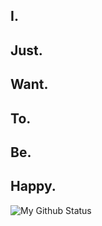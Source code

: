 ## I.
## Just.
## Want.
## To.
## Be.
## Happy.

![My Github Status](https://github-readme-stats.vercel.app/api?username=war408705279&theme=graywhite&include_all_commits=true&count_private=true&show_icons=true&hide_border=true&cache_seconds=1800 "My Github Status")
